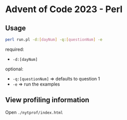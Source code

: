 # Advent of Code 2023 - Perl

## Usage

```bash
perl run.pl -d:[dayNum] -q:[questionNum] -e
```

required:
- `-d:[dayNum]`

optional:
- `-q:[questionNum]` => defaults to question 1
- `-e` => run the examples

## View profiling information
Open `./nytprof/index.html`
